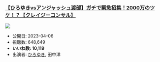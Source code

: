 ### [【ひろゆきvsアンジャッシュ渡部】ガチで緊急招集！2000万のツケ！？【クレイジーコンサル】](https://www.youtube.com/watch?v=cuo3RJ4zAGQ)
[![](https://img.youtube.com/vi/cuo3RJ4zAGQ/sddefault.jpg)](https://www.youtube.com/watch?v=cuo3RJ4zAGQ)
-   公開日: 2023-04-06
-   視聴数: 648,649
-   **いいね数: 10,119**
-   出演者: [ひろゆき](/rehacq_fan/people/ひろゆき "wikilink"), 田中洋
